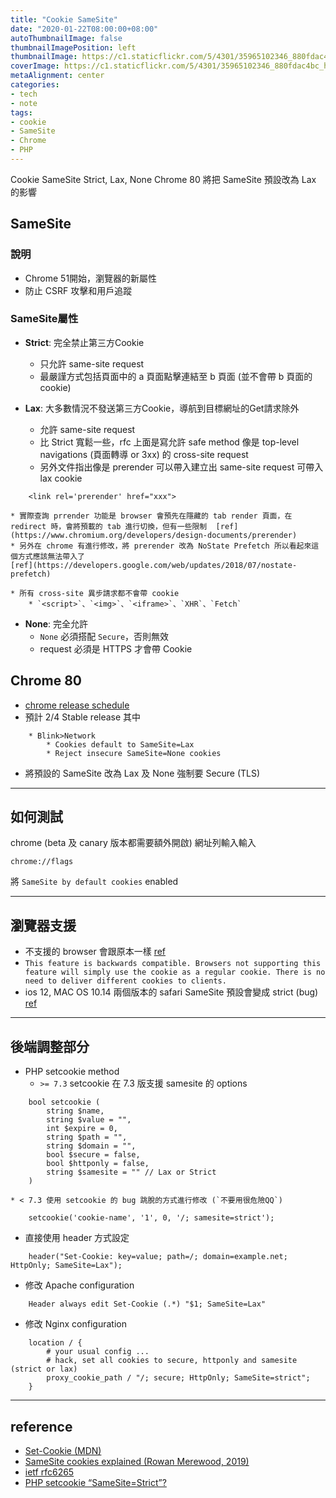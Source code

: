 ```yaml
---
title: "Cookie SameSite"
date: "2020-01-22T08:00:00+08:00"
autoThumbnailImage: false
thumbnailImagePosition: left
thumbnailImage: https://c1.staticflickr.com/5/4301/35965102346_880fdac4bc_h.jpg
coverImage: https://c1.staticflickr.com/5/4301/35965102346_880fdac4bc_h.jpg
metaAlignment: center
categories:
- tech
- note
tags:
- cookie
- SameSite
- Chrome
- PHP
---
```

Cookie SameSite Strict, Lax, None
Chrome 80 將把 SameSite 預設改為 Lax 的影響
<!--more-->

## SameSite
### 說明
* Chrome 51開始，瀏覽器的新屬性
* 防止 CSRF 攻擊和用戶追蹤

### SameSite屬性
* **Strict**: 完全禁止第三方Cookie
    * 只允許 same-site request
    * 最嚴謹方式包括頁面中的 a 頁面點擊連結至 b 頁面 (並不會帶 b 頁面的 cookie)

* **Lax**: 大多數情況不發送第三方Cookie，導航到目標網址的Get請求除外
    * 允許 same-site request
    * 比 Strict 寬鬆一些，rfc 上面是寫允許 safe method 像是 top-level navigations (頁面轉導 or 3xx) 的 cross-site request
    * 另外文件指出像是 prerender 可以帶入建立出 same-site request 可帶入 lax cookie
```
    <link rel='prerender' href="xxx">
```

    * 實際查詢 prrender 功能是 browser 會預先在隱藏的 tab render 頁面，在 redirect 時，會將預載的 tab 進行切換，但有一些限制  [ref](https://www.chromium.org/developers/design-documents/prerender)
    * 另外在 chrome 有進行修改，將 prerender 改為 NoState Prefetch 所以看起來這個方式應該無法帶入了
    [ref](https://developers.google.com/web/updates/2018/07/nostate-prefetch)

    * 所有 cross-site 異步請求都不會帶 cookie
        * `<script>`、`<img>`、`<iframe>`、`XHR`、`Fetch`

* **None**: 完全允許
    * `None` 必須搭配 `Secure`，否則無效
    * request 必須是 HTTPS 才會帶 Cookie

## Chrome 80
* [chrome release schedule](https://www.chromestatus.com/features/schedule)
* 預計 2/4 Stable release 其中
```
    * Blink>Network
        * Cookies default to SameSite=Lax
        * Reject insecure SameSite=None cookies
```

* 將預設的 SameSite 改為 Lax 及 None 強制要 Secure (TLS)

-----
## 如何測試
chrome (beta 及 canary 版本都需要額外開啟)
網址列輸入輸入

	chrome://flags

將 `SameSite by default cookies` enabled

----
## 瀏覽器支援
* 不支援的 browser 會跟原本一樣 [ref](https://caniuse.com/#feat=same-site-cookie-attribute)
* `This feature is backwards compatible. Browsers not supporting this feature will simply use the cookie as a regular cookie. There is no need to deliver different cookies to clients.`
* ios 12, MAC OS 10.14 兩個版本的 safari SameSite 預設會變成 strict (bug) [ref](https://bugs.webkit.org/show_bug.cgi?id=198181)

----
## 後端調整部分

* PHP setcookie method
    * `>= 7.3` setcookie 在 7.3 版支援 samesite 的 options

```
    bool setcookie (
        string $name,
        string $value = "",
        int $expire = 0,
        string $path = "",
        string $domain = "",
        bool $secure = false,
        bool $httponly = false,
        string $samesite = "" // Lax or Strict
    )
```

    * < 7.3 使用 setcookie 的 bug 跳脫的方式進行修改 (`不要用很危險QQ`)

```
    setcookie('cookie-name', '1', 0, '/; samesite=strict');
```

* 直接使用 header 方式設定
```
    header("Set-Cookie: key=value; path=/; domain=example.net; HttpOnly; SameSite=Lax");
```

* 修改 Apache configuration
```
    Header always edit Set-Cookie (.*) "$1; SameSite=Lax"
```

* 修改 Nginx configuration

```
    location / {
        # your usual config ...
        # hack, set all cookies to secure, httponly and samesite (strict or lax)
        proxy_cookie_path / "/; secure; HttpOnly; SameSite=strict";
    }
```
-----
## reference
* [Set-Cookie (MDN)](https://developer.mozilla.org/en-US/docs/Web/HTTP/Headers/Set-Cookie)
* [SameSite cookies explained (Rowan Merewood, 2019)](https://web.dev/samesite-cookies-explained/)
* [ietf rfc6265](https://tools.ietf.org/html/draft-ietf-httpbis-rfc6265bis-03#section-5.3.7.1)
* [PHP setcookie “SameSite=Strict”?](https://stackoverflow.com/questions/39750906/php-setcookie-samesite-strict)
